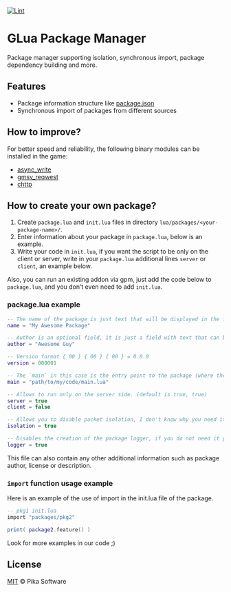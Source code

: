[![Lint](https://github.com/Pika-Software/glua_package_manager/actions/workflows/glualint-check.yml/badge.svg)](https://github.com/Pika-Software/glua_package_manager/actions/workflows/glualint-check.yml)

# GLua Package Manager
Package manager supporting isolation, synchronous import, package dependency building and more.

## Features
- Package information structure like [package.json](https://docs.npmjs.com/cli/v6/configuring-npm/package-json)
- Synchronous import of packages from different sources

## How to improve?
For better speed and reliability, the following binary modules can be installed in the game:
- [async_write](https://github.com/WilliamVenner/gm_async_write)
- [gmsv_reqwest](https://github.com/WilliamVenner/gmsv_reqwest)
- [chttp](https://github.com/timschumi/gmod-chttp)

## How to create your own package?
1. Create `package.lua` and `init.lua` files in directory `lua/packages/<your-package-name>/`.
2. Enter information about your package in `package.lua`, below is an example.
3. Write your code in `init.lua`, if you want the script to be only on the client or server, write in your `package.lua` additional lines `server` or `client`, an example below.

Also, you can run an existing addon via gpm, just add the code below to `package.lua`, and you don’t even need to add `init.lua`.
### package.lua example
```lua
-- The name of the package is just text that will be displayed in the format name@version, for example My Awesome Package@0.0.1
name = "My Awesome Package"

-- Author is an optional field, it is just a field with text that can be read.
author = "Awesome Guy"

-- Version format { 00 } { 00 } { 00 } = 0.0.0
version = 000001

-- The `main` in this case is the entry point to the package (where the code execution will start from)
main = "path/to/my/code/main.lua"

-- Allows to run only on the server side. (default is true, true)
server = true
client = false

-- Allows you to disable packet isolation, I don't know why you need it, but it's there. ( def. true )
isolation = true

-- Disables the creation of the package logger, if you do not need it you can disable it. ( def. true )
logger = true
```
This file can also contain any other additional information such as package author, license or description.

### `import` function usage example
Here is an example of the use of import in the init.lua file of the package.
```lua
-- pkg1 init.lua
import "packages/pkg2"

print( package2.feature() )
```
Look for more examples in our code ;)

## License
[MIT](LICENSE) © Pika Software
